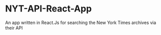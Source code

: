 # NYT-API-React-App
An app written in React.Js for searching the New York Times archives via their API
